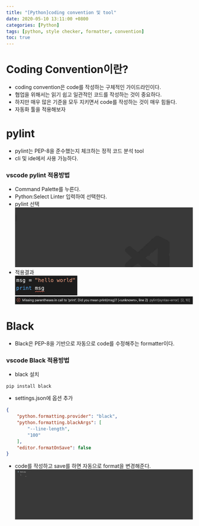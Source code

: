 ```yaml
---
title: "[Python]coding convention 및 tool"
date: 2020-05-10 13:11:00 +0800
categories: [Python]
tags: [python, style checker, formatter, convention]
toc: true
---
```


# Coding Convention이란?
* coding convention은 code를 작성하는 구체적인 가이드라인이다.
* 협업을 위해서는 읽기 쉽고 일관적인 코드를 작성하는 것이 중요하다.
* 하지만 매우 많은 기준을 모두 지키면서 code를 작성하는 것이 매우 힘들다.
* 자동화 툴을 적용해보자

# pylint
* pylint는 PEP-8을 준수했는지 체크하는 정적 코드 분석 tool
* cli 및 ide에서 사용 가능하다.

### vscode pylint 적용방법
* Command Palette를 누른다.
* Python:Select Linter 입력하여 선택한다.
* pylint 선택  
![pylint](/assets/img/user/vscode_pylint.gif)
* 적용결과  
![pylint_code](/assets/img/user/pylint_code.png)  
![pylint_result](/assets/img/user/pylint_result.png)

# Black
* Black은 PEP-8을 기반으로 자동으로 code를 수정해주는 formatter이다.

### vscode Black 적용방법
* black 설치
```shell
pip install black
```
* settings.json에 옵션 추가
```json
{
    "python.formatting.provider": "black",
    "python.formatting.blackArgs": [
        "--line-length",
        "100"
    ],
    "editor.formatOnSave": false
}
```
* code를 작성하고 save를 하면 자동으로 format을 변경해준다.
![black](/assets/img/user/vscode_black.gif)